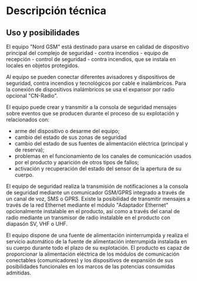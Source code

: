 # Descripción técnica

## Uso y posibilidades

El equipo "Nord GSM" está destinado para usarse en calidad de dispositivo principal del complejo de seguridad - contra incendios - equipo de recepción - control de seguridad - contra incendios, que se instala en locales en objetos protegidos.

Al equipo se pueden conectar diferentes avisadores y dispositivos de seguridad, contra incendios y tecnológicos por cable e inalámbricos. Para la conexión de dispositivos inalámbricos se usa el expansor por radio opcional "CN-Radio".

El equipo puede crear y transmitir a la consola de seguridad mensajes sobre eventos que se producen durante el proceso de su explotación y relacionados con:

* arme del dispositivo o desarme del equipo;
* cambio del estado de sus zonas de seguridad
* cambio del estado de sus fuentes de alimentación eléctrica (principal y de reserva);
* problemas en el funcionamiento de los canales de comunicación usados por el producto y aparición de otros tipos de fallos;
* activación y recuperación del estado del sensor de la apertura de su cuerpo.

El equipo de seguridad realiza la transmisión de notificaciones a la consola de seguridad mediante un comunicador GSM/GPRS integrado a través de un canal de voz, SMS o GPRS. Existe la posibilidad de transmitir mensajes a través de la red Ethernet mediante el módulo "Adaptador Ethernet" opcionalmente instalable en el producto, así como a través del canal de radio mediante un transmisor de radio instalable en el producto con diapasón SV, VHF o UHF.

El equipo dispone de una fuente de alimentación ininterrumpida y realiza el servicio automático de la fuente de alimentación interrumpida instalada en su cuerpo durante todo el plazo de su explotación. El producto es capaz de proporcionar la alimentación eléctrica de los módulos de comunicación conectables (comunicadores) y los dispositivos de expansión de sus posibilidades funcionales en los marcos de las potencias consumidas admitidas.